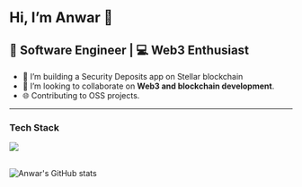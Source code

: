 <h1 style=font-size:25px>Hi, I’m Anwar 👋</h1> 

##  🔭   Software Engineer | 💻 Web3 Enthusiast
- 🏰 I’m building a Security Deposits app on Stellar blockchain
- 👯 I’m looking to collaborate on **Web3 and blockchain development**.
- 🌐 Contributing to OSS projects.
---

 <div>
<div>
  <h3> Tech Stack</h3>
  <img src=https://go-skill-icons.vercel.app/api/icons?i=ts,react,angular,js,html,css,cairo,solidity,rust,git,nodejs,npm,sql,/>
</div>
<br/>

![Anwar's GitHub stats](https://github-readme-stats.vercel.app/api?username=zleypner&show_icons=true&theme=vue-dark)
</div>

<div></div>





<!--


Here are some ideas to get you started:

- 🔭 I’m currently working on ...
- 🌱 I’m currently learning ...
- 👯 I’m looking to collaborate on ...
- 🤔 I’m looking for help with ...
- 💬 Ask me about ...
- 📫 How to reach me: ...
- 😄 Pronouns: ...
- ⚡ Fun fact: ...
-->
